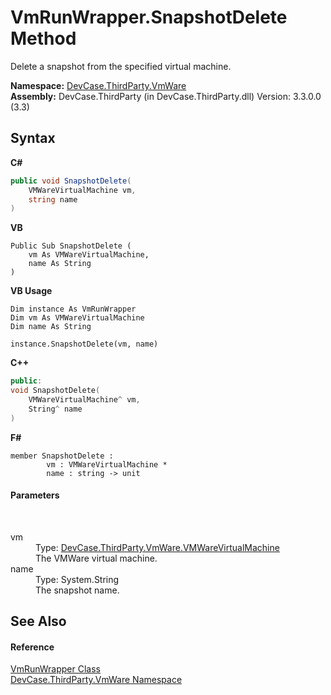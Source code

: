# VmRunWrapper.SnapshotDelete Method 
 

Delete a snapshot from the specified virtual machine.

**Namespace:**&nbsp;<a href="N_DevCase_ThirdParty_VmWare">DevCase.ThirdParty.VmWare</a><br />**Assembly:**&nbsp;DevCase.ThirdParty (in DevCase.ThirdParty.dll) Version: 3.3.0.0 (3.3)

## Syntax

**C#**<br />
``` C#
public void SnapshotDelete(
	VMWareVirtualMachine vm,
	string name
)
```

**VB**<br />
``` VB
Public Sub SnapshotDelete ( 
	vm As VMWareVirtualMachine,
	name As String
)
```

**VB Usage**<br />
``` VB Usage
Dim instance As VmRunWrapper
Dim vm As VMWareVirtualMachine
Dim name As String

instance.SnapshotDelete(vm, name)
```

**C++**<br />
``` C++
public:
void SnapshotDelete(
	VMWareVirtualMachine^ vm, 
	String^ name
)
```

**F#**<br />
``` F#
member SnapshotDelete : 
        vm : VMWareVirtualMachine * 
        name : string -> unit 

```


#### Parameters
&nbsp;<dl><dt>vm</dt><dd>Type: <a href="T_DevCase_ThirdParty_VmWare_VMWareVirtualMachine">DevCase.ThirdParty.VmWare.VMWareVirtualMachine</a><br />The VMWare virtual machine.</dd><dt>name</dt><dd>Type: System.String<br />The snapshot name.</dd></dl>

## See Also


#### Reference
<a href="T_DevCase_ThirdParty_VmWare_VmRunWrapper">VmRunWrapper Class</a><br /><a href="N_DevCase_ThirdParty_VmWare">DevCase.ThirdParty.VmWare Namespace</a><br />
